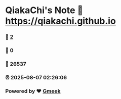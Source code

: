 # QiakaChi's Note :link: https://qiakachi.github.io 
### :page_facing_up: [2](https://qiakachi.github.io/tag.html) 
### :speech_balloon: 0 
### :hibiscus: 26537 
### :alarm_clock: 2025-08-07 02:26:06 
### Powered by :heart: [Gmeek](https://github.com/Meekdai/Gmeek)
